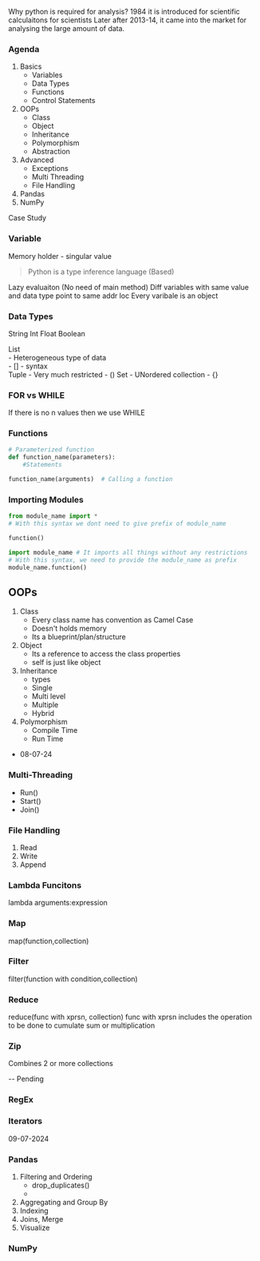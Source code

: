 Why python is required for analysis?
1984 it is introduced for scientific calculaitons for scientists
Later after 2013-14, it came into the market for analysing the large amount of data.

### Agenda 
1. Basics
    - Variables
    - Data Types
    - Functions
    - Control Statements
2. OOPs
    - Class
    - Object
    - Inheritance
    - Polymorphism
    - Abstraction
3. Advanced 
    - Exceptions
    - Multi Threading
    - File Handling
4. Pandas
5. NumPy

Case Study



### Variable 
Memory holder - singular value  

>Python is a type inference language (Based)  

Lazy evaluaiton  (No need of main method)
Diff variables with same value and data type point to same addr loc
Every varibale is an object


### Data Types
String
Int
Float
Boolean

List  
    - Heterogeneous type of data  
    - [] - syntax  
Tuple
    - Very much restricted
    - ()
Set
    - UNordered collection
    - {}

### FOR vs WHILE  
If there is no n values then we use WHILE


### Functions
```py
# Parameterized function
def function_name(parameters):
    #Statements

function_name(arguments)  # Calling a function
```



### Importing Modules
```py
from module_name import *
# With this syntax we dont need to give prefix of module_name

function()

import module_name # It imports all things without any restrictions
# With this syntax, we need to provide the module_name as prefix
module_name.function()

```

## OOPs
1. Class
    - Every class name has convention as Camel Case
    - Doesn't holds memory
    - Its a blueprint/plan/structure
2. Object 
    - Its a reference to access the class properties
    - self is just like object 
3. Inheritance
    - types
    - Single
    - Multi level
    - Multiple
    - Hybrid
4. Polymorphism
    - Compile Time
    - Run Time

- 08-07-24
### Multi-Threading
- Run()
- Start()
- Join()

### File Handling
1. Read
2. Write
4. Append
### Lambda Funcitons
lambda arguments:expression
### Map
map(function,collection)
### Filter
filter(function with condition,collection)
### Reduce
reduce(func with xprsn, collection)
func with xprsn includes the operation to be done to cumulate sum or multiplication

### Zip 
Combines 2 or more collections

-- Pending
### RegEx

### Iterators


09-07-2024

### Pandas
1. Filtering and Ordering
    - drop_duplicates()
    - 
2. Aggregating and Group By
3. Indexing
4. Joins, Merge
5. Visualize 

### NumPy